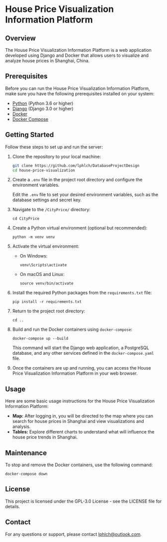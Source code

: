 # House Price Visualization Information Platform

## Overview

The House Price Visualization Information Platform is a web application developed using Django and Docker that allows users to visualize and analyze house prices in Shanghai, China. 

## Prerequisites

Before you can run the House Price Visualization Information Platform, make sure you have the following prerequisites installed on your system:

- [Python](https://www.python.org/downloads/) (Python 3.6 or higher)
- [Django](https://www.djangoproject.com/download/) (Django 3.0 or higher)
- [Docker](https://www.docker.com/get-started)
- [Docker Compose](https://docs.docker.com/compose/install/)

## Getting Started

Follow these steps to set up and run the server:

1. Clone the repository to your local machine:

   ```bash
   git clone https://github.com/lphlch/DatabaseProjectDesign
   cd house-price-visualization

1. Create a `.env` file in the project root directory and configure the environment variables.

   Edit the `.env` file to set your desired environment variables, such as the database settings and secret key.

2. Navigate to the `/CityPrice/` directory:

   ```
   cd CityPrice
   ```

3. Create a Python virtual environment (optional but recommended):

   ```
   python -m venv venv
   ```

4. Activate the virtual environment:

   - On Windows:

     ```
     venv\Scripts\activate
     ```

   - On macOS and Linux:

     ```
     source venv/bin/activate
     ```

5. Install the required Python packages from the `requirements.txt` file:

   ```
   pip install -r requirements.txt
   ```

6. Return to the project root directory:

   ```
   cd ..
   ```

7. Build and run the Docker containers using `docker-compose`:

   ```
   docker-compose up --build
   ```

   This command will start the Django web application, a PostgreSQL database, and any other services defined in the `docker-compose.yaml` file.

8. Once the containers are up and running, you can access the House Price Visualization Information Platform in your web browser.

## Usage

Here are some basic usage instructions for the House Price Visualization Information Platform:

- **Map:** After logging in, you will be directed to the map where you can search for house prices in Shanghai and view visualizations and analysis.
- **Tables:** Explore different charts to understand what will influence the house price trends in Shanghai.

## Maintenance

To stop and remove the Docker containers, use the following command:

```
docker-compose down
```

## License

This project is licensed under the GPL-3.0 License - see the LICENSE file for details.

## Contact

For any questions or support, please contact [lphlch@outlook.com](mailto:lphlch@outlook.com).

